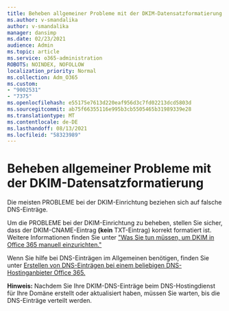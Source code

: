 ```yaml
---
title: Beheben allgemeiner Probleme mit der DKIM-Datensatzformatierung
ms.author: v-smandalika
author: v-smandalika
manager: dansimp
ms.date: 02/23/2021
audience: Admin
ms.topic: article
ms.service: o365-administration
ROBOTS: NOINDEX, NOFOLLOW
localization_priority: Normal
ms.collection: Adm_O365
ms.custom:
- "9002531"
- "7375"
ms.openlocfilehash: e55175e7613d220eaf956d3c7fd02213dcd5803d
ms.sourcegitcommit: ab75f66355116e995b3cb5505465b31989339e28
ms.translationtype: MT
ms.contentlocale: de-DE
ms.lasthandoff: 08/13/2021
ms.locfileid: "58323989"
---
```

# <a name="fix-common-problems-with-dkim-record-formatting"></a>Beheben allgemeiner Probleme mit der DKIM-Datensatzformatierung

Die meisten PROBLEME bei der DKIM-Einrichtung beziehen sich auf falsche DNS-Einträge.

Um die PROBLEME bei der DKIM-Einrichtung zu beheben, stellen Sie sicher, dass der DKIM-CNAME-Eintrag **(kein** TXT-Eintrag) korrekt formatiert ist. Weitere Informationen finden Sie unter ["Was Sie tun müssen, um DKIM in Office 365 manuell einzurichten."](https://docs.microsoft.com/microsoft-365/security/office-365-security/use-dkim-to-validate-outbound-email)

Wenn Sie hilfe bei DNS-Einträgen im Allgemeinen benötigen, finden Sie unter [Erstellen von DNS-Einträgen bei einem beliebigen DNS-Hostinganbieter Office 365.](https://docs.microsoft.com/microsoft-365/admin/get-help-with-domains/create-dns-records-at-any-dns-hosting-provider)

**Hinweis:** Nachdem Sie Ihre DKIM-DNS-Einträge beim DNS-Hostingdienst für Ihre Domäne erstellt oder aktualisiert haben, müssen Sie warten, bis die DNS-Einträge verteilt werden.
